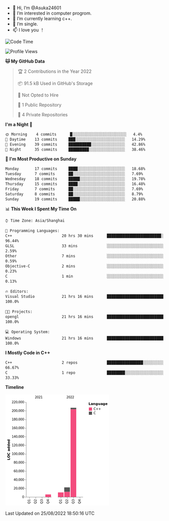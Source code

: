 - 👋 Hi, I’m @Asuka24601
- 👀 I’m interested in computer progrom.
- 🌱 I’m currently learning c++.
- 💞️ I’m single.
- 📫 I love you ！

<!--START_SECTION:waka-->
![Code Time](http://img.shields.io/badge/Code%20Time-77%20hrs%203%20mins-blue)

![Profile Views](http://img.shields.io/badge/Profile%20Views-19-blue)

**🐱 My GitHub Data** 

> 🏆 2 Contributions in the Year 2022
 > 
> 📦 91.5 kB Used in GitHub's Storage 
 > 
> 🚫 Not Opted to Hire
 > 
> 📜 1 Public Repository 
 > 
> 🔑 4 Private Repositories  
 > 
**I'm a Night 🦉** 

```text
🌞 Morning    4 commits      █░░░░░░░░░░░░░░░░░░░░░░░░   4.4% 
🌆 Daytime    13 commits     ███░░░░░░░░░░░░░░░░░░░░░░   14.29% 
🌃 Evening    39 commits     ██████████░░░░░░░░░░░░░░░   42.86% 
🌙 Night      35 commits     █████████░░░░░░░░░░░░░░░░   38.46%

```
📅 **I'm Most Productive on Sunday** 

```text
Monday       17 commits     ████░░░░░░░░░░░░░░░░░░░░░   18.68% 
Tuesday      7 commits      ██░░░░░░░░░░░░░░░░░░░░░░░   7.69% 
Wednesday    18 commits     █████░░░░░░░░░░░░░░░░░░░░   19.78% 
Thursday     15 commits     ████░░░░░░░░░░░░░░░░░░░░░   16.48% 
Friday       7 commits      ██░░░░░░░░░░░░░░░░░░░░░░░   7.69% 
Saturday     8 commits      ██░░░░░░░░░░░░░░░░░░░░░░░   8.79% 
Sunday       19 commits     █████░░░░░░░░░░░░░░░░░░░░   20.88%

```


📊 **This Week I Spent My Time On** 

```text
⌚︎ Time Zone: Asia/Shanghai

💬 Programming Languages: 
C++                      20 hrs 30 mins      ████████████████████████░   96.44% 
GLSL                     33 mins             ░░░░░░░░░░░░░░░░░░░░░░░░░   2.59% 
Other                    7 mins              ░░░░░░░░░░░░░░░░░░░░░░░░░   0.59% 
Objective-C              2 mins              ░░░░░░░░░░░░░░░░░░░░░░░░░   0.23% 
C                        1 min               ░░░░░░░░░░░░░░░░░░░░░░░░░   0.13%

🔥 Editors: 
Visual Studio            21 hrs 16 mins      █████████████████████████   100.0%

🐱‍💻 Projects: 
opengl                   21 hrs 16 mins      █████████████████████████   100.0%

💻 Operating System: 
Windows                  21 hrs 16 mins      █████████████████████████   100.0%

```

**I Mostly Code in C++** 

```text
C++                      2 repos             ████████████████░░░░░░░░░   66.67% 
C                        1 repo              ████████░░░░░░░░░░░░░░░░░   33.33%

```


**Timeline**

![Chart not found](https://raw.githubusercontent.com/Asuka24601/Asuka24601/main/charts/bar_graph.png) 


 Last Updated on 25/08/2022 18:50:16 UTC
<!--END_SECTION:waka-->
